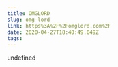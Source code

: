 ```yaml
---
title: OMGLORD
slug: omg-lord
link: https%3A%2F%2Fomglord.com%2F
date: 2020-04-27T18:40:49.049Z
tags:
---
```


undefined